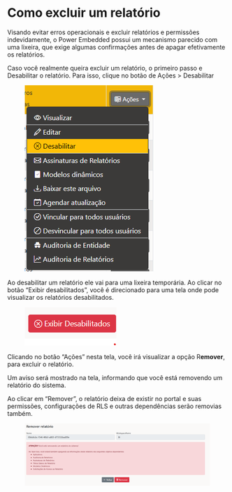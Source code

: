 # Como excluir um relatório

Visando evitar erros operacionais e excluir relatórios e permissões indevidamente, o Power Embedded possui um mecanismo parecido com uma lixeira, que exige algumas confirmações antes de apagar efetivamente os relatórios.

Caso você realmente queira excluir um relatório, o primeiro passo e Desabilitar o relatório. Para isso, clique no botão de Ações > Desabilitar

<div align="left">

<figure><img src="../../.gitbook/assets/image (134).png" alt=""><figcaption></figcaption></figure>

</div>

Ao desabilitar um relatório ele vai para uma lixeira temporária. Ao clicar no botão “Exibir desabilitados”, você é direcionado para uma tela onde pode visualizar os relatórios desabilitados.

<div align="left">

<figure><img src="../../.gitbook/assets/image (136).png" alt=""><figcaption></figcaption></figure>

</div>

Clicando no botão “Ações” nesta tela, você irá visualizar a opção R**emover**, para excluir o relatório.

Um aviso será mostrado na tela, informando que você está removendo um relatório do sistema.

Ao clicar em “Remover”, o relatório deixa de existir no portal e suas permissões, configurações de RLS e outras dependências serão removias também.

<div align="left">

<figure><img src="../../.gitbook/assets/image (137).png" alt=""><figcaption></figcaption></figure>

</div>
